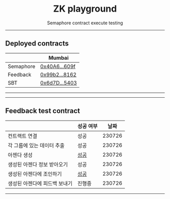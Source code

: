 <p align="center">
    <h1 align="center">
        ZK playground
    </h1>
    <p align="center">Semaphore contract execute testing</p>
</p>

---
## Deployed contracts
|           | Mumbai                                                                                                    |
|-----------|-----------------------------------------------------------------------------------------------------------|
| Semaphore | [0x40A6...609f](https://mumbai.polygonscan.com/address/0x40A6ad127e3b4C8077af42a2437cCbd3cdC7609f#events) |
| Feedback  | [0x99b2...8162](https://mumbai.polygonscan.com/address/0x99b2f35c33a2adbaac319e002f95930c08bb8162)        |
| SBT        | [0x6d7D...5403](https://mumbai.polygonscan.com/address/0x6d7DEFc10BA387497fc5e8B2C03Ae13ef8bd5403)        |                                                                                                    |
---

---
## Feedback test contract
|                  | 성공 여부                                                                                                      | 날짜     |
|------------------|------------------------------------------------------------------------------------------------------------|--------|
| 컨트랙트 연결          | 성공                                                                                                         | 230726 |
| 각 그룹에 있는 데이터 추출  | 성공                                                                                                         | 230726 |
| 아젠다 생성           | [성공](https://mumbai.polygonscan.com/tx/0xe2ed20ccb69eb70186f36276ea0a1efa5fdaa85e8d3959fb767b85eac1a4c3c0) | 230726 |
| 생성된 아젠다 정보 받아오기  | 성공                                                                                                         | 230726 |
| 생성된 아젠다에 조인하기    | [성공](https://mumbai.polygonscan.com/tx/0xb52a87451f0a2a0b7eac19e98c19f21dd60fad5157768e5473ae1c8caa439957) | 230726 |
| 생성된 아젠다에 피드백 보내기 | 진행중                                                                                                        | 230726 |
---

